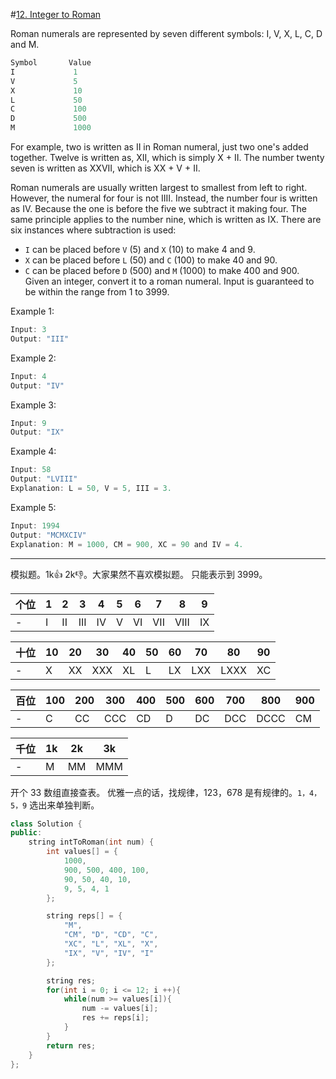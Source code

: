 #[12. Integer to Roman](https://leetcode.com/problems/integer-to-roman/)

Roman numerals are represented by seven different symbols: I, V, X, L, C, D and M.

```c
Symbol       Value
I             1
V             5
X             10
L             50
C             100
D             500
M             1000
```

For example, two is written as II in Roman numeral, just two one's added together. Twelve is written as, XII, which is simply X + II. The number twenty seven is written as XXVII, which is XX + V + II.

Roman numerals are usually written largest to smallest from left to right. However, the numeral for four is not IIII. Instead, the number four is written as IV. Because the one is before the five we subtract it making four. The same principle applies to the number nine, which is written as IX. There are six instances where subtraction is used:

- `I` can be placed before `V` (5) and `X` (10) to make 4 and 9.
- `X` can be placed before `L` (50) and `C` (100) to make 40 and 90.
- `C` can be placed before `D` (500) and `M` (1000) to make 400 and 900.
  Given an integer, convert it to a roman numeral. Input is guaranteed to be within the range from 1 to 3999.

Example 1:

```c
Input: 3
Output: "III"
```

Example 2:

```c
Input: 4
Output: "IV"
```

Example 3:

```c
Input: 9
Output: "IX"
```

Example 4:

```c
Input: 58
Output: "LVIII"
Explanation: L = 50, V = 5, III = 3.
```

Example 5:

```c
Input: 1994
Output: "MCMXCIV"
Explanation: M = 1000, CM = 900, XC = 90 and IV = 4.
```

---

模拟题。1k👍 2k👎。大家果然不喜欢模拟题。
只能表示到 3999。

| 个位 | 1   | 2   | 3   | 4   | 5   | 6   | 7   | 8    | 9   |
| ---- | --- | --- | --- | --- | --- | --- | --- | ---- | --- |
| -    | I   | II  | III | IV  | V   | VI  | VII | VIII | IX  |

| 十位 | 10  | 20  | 30  | 40  | 50  | 60  | 70  | 80   | 90  |
| ---- | --- | --- | --- | --- | --- | --- | --- | ---- | --- |
| -    | X   | XX  | XXX | XL  | L   | LX  | LXX | LXXX | XC  |

| 百位 | 100 | 200 | 300 | 400 | 500 | 600 | 700 | 800  | 900 |
| ---- | --- | --- | --- | --- | --- | --- | --- | ---- | --- |
| -    | C   | CC  | CCC | CD  | D   | DC  | DCC | DCCC | CM  |

| 千位 | 1k  | 2k  | 3k  |
| ---- | --- | --- | --- |
| -    | M   | MM  | MMM |

开个 33 数组直接查表。
优雅一点的话，找规律，123，678 是有规律的。`1，4，5，9` 选出来单独判断。

```c++
class Solution {
public:
    string intToRoman(int num) {
        int values[] = {
            1000,
            900, 500, 400, 100,
            90, 50, 40, 10,
            9, 5, 4, 1
        };

        string reps[] = {
            "M",
            "CM", "D", "CD", "C",
            "XC", "L", "XL", "X",
            "IX", "V", "IV", "I"
        };

        string res;
        for(int i = 0; i <= 12; i ++){
            while(num >= values[i]){
                num -= values[i];
                res += reps[i];
            }
        }
        return res;
    }
};
```
